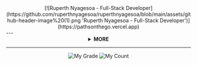 <div align="center">
[![Ruperth Nyagesoa - Full-Stack Developer](https://github.com/ruperthnyagesoa/ruperthnyagesoa/blob/main/assets/github-header-image%20(1).png 'Ruperth Nyagesoa - Full-Stack Developer')](https://pathsonthego.vercel.app)
</div>
---
<details>
<summary align="center"> <b> MORE </b> </summary>

- 🌐 Welcome to my Blog: (https://pathsonthego.vercel.app)
- 🌱 I’m currently learning.
- 📫 How to reach me: (ruperthnyagesoa@gmail.com)
- 😄 Pronouns: RU
- 📡 I live in Kenya.
- 💭 Hope to: `0 Warning(s),0 Error(s)`

</details>
 
---
<div align="center">
<img src="https://readme-stare.vercel.app/api?username=ruperthnyagesoa&include_all_commits=true&show_icons=true" alt="My Grade" width="40%">
<img src="https://count.getloli.com/get/@ruperthnyagesoa?theme=rule34" alt="My Count" width="40%">    
</div>
